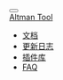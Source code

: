 <div class="navbar navbar-inverse home">
    <div class="container">
        <div class="nav navbar-header">
            <button type="button" class="navbar-toggle" data-toggle="collapse" data-target=".navbar-collapse">
                <span class="icon-bar"></span>
                <span class="icon-bar"></span>
                <span class="icon-bar"></span>
            </button>
        </div>
        <a class="navbar-brand" href="/">Altman Tool</a>
        <div class="navbar-collapse collapse">
            <ul class="nav navbar-nav navbar-left">
            	<li><a href="https://github.com/keepwn/Altman/wiki/">文档</a></li>
                <li><a href="https://github.com/keepwn/Altman/wiki/ChangeLog">更新日志</a></li>
                <li><a href="/plugins">插件库</a></li>
                <li><a href="https://github.com/keepwn/Altman/wiki/FAQ">FAQ</a></li>
            </ul>
        </div>
    </div>
</div>
<div class="updates-banner home">
    <div class="container">
        <p class="message" id="update-message" style="display : none;"></p>
    </div>
	<div class="dismiss-btn"></div>
</div>